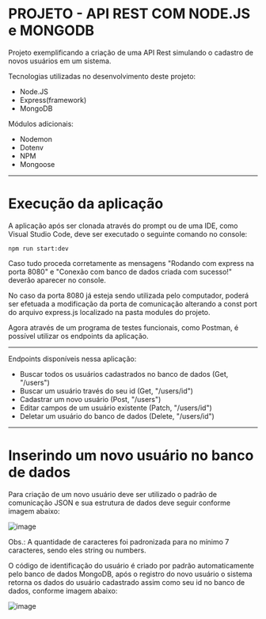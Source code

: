 # PROJETO - API REST COM NODE.JS e MONGODB

Projeto exemplificando a criação de uma API Rest simulando o cadastro de novos usuários em um sistema.

Tecnologias utilizadas no desenvolvimento deste projeto:

* Node.JS
* Express(framework)
* MongoDB

Módulos adicionais:

* Nodemon
* Dotenv
* NPM
* Mongoose

---

# Execução da aplicação

A aplicação após ser clonada através do prompt ou de uma IDE, como Visual Studio Code, deve ser executado o seguinte comando no console:

`npm run start:dev`

Caso tudo proceda corretamente as mensagens "Rodando com express na porta 8080" e "Conexão com banco de dados criada com sucesso!" deverão aparecer no console.

No caso da porta 8080 já esteja sendo utilizada pelo computador, poderá ser efetuada a modificação da porta de comunicação alterando a const port do arquivo express.js localizado na pasta modules do projeto.

Agora através de um programa de testes funcionais, como Postman, é possível utilizar os endpoints da aplicação.

---

Endpoints disponíveis nessa aplicação:

* Buscar todos os usuários cadastrados no banco de dados (Get, "/users")
* Buscar um usuário través do seu id (Get, "/users/id")
* Cadastrar um novo usuário (Post, "/users")
* Editar campos de um usuário existente (Patch, "/users/id")
* Deletar um usuário do banco de dados (Delete, "/users/id")

---
# Inserindo um novo usuário no banco de dados

Para criação de um novo usuário deve ser utilizado o padrão de comunicação JSON e sua estrutura de dados deve seguir conforme imagem abaixo:

![image](https://user-images.githubusercontent.com/21232079/172928700-3fd562a3-b323-4b94-bff4-277117f5a26e.png)

Obs.: A quantidade de caracteres foi padronizada para no mínimo 7 caracteres, sendo eles string ou numbers.

O código de identificação do usuário é criado por padrão automaticamente pelo banco de dados MongoDB, após o registro do novo usuário o sistema retorna os dados do usuário cadastrado assim como seu id no banco de dados, conforme imagem abaixo:

![image](https://user-images.githubusercontent.com/21232079/172929650-bce98827-d986-41f8-aaf6-789a35701739.png)



